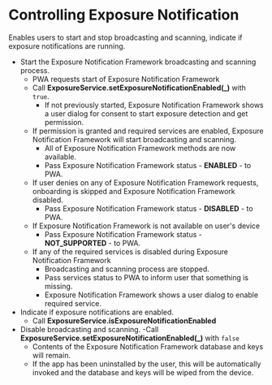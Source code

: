 # Controlling Exposure Notification

Enables users to start and stop broadcasting and scanning, indicate if exposure notifications are running.

- Start the Exposure Notification Framework broadcasting and scanning process.
  - PWA requests start of Exposure Notification Framework
  - Call **ExposureService.setExposureNotificationEnabled(_)** with `true`.
    - If not previously started, Exposure Notification Framework shows a user dialog for consent to start exposure detection and get permission.
  - If permission is granted and required services are enabled, Exposure Notification Framework will start broadcasting and scanning.
    - All of Exposure Notification Framework methods are now available.
    - Pass Exposure Notification Framework status - **ENABLED** - to PWA.
  - If user denies on any of Exposure Notification Framework requests, onboarding is skipped and Exposure Notification Framework disabled.
    - Pass Exposure Notification Framework status - **DISABLED** - to PWA.
  - If Exposure Notification Framework is not available on user's device
    - Pass Exposure Notification Framework status - **NOT_SUPPORTED** - to PWA.
  - If any of the required services is disabled during Exposure Notification Framework
    - Broadcasting and scanning process are stopped.
    - Pass services status to PWA to inform user that something is missing.
    - Exposure Notification Framework shows a user dialog to enable required service.
- Indicate if exposure notifications are enabled.
  - Call **ExposureService.isExposureNotificationEnabled**
- Disable broadcasting and scanning.
  -Call **ExposureService.setExposureNotificationEnabled(_)** with `false`
    - Contents of the Exposure Notification Framework database and keys will remain.
    - If the app has been uninstalled by the user, this will be automatically invoked and the database and keys will be wiped from the device.